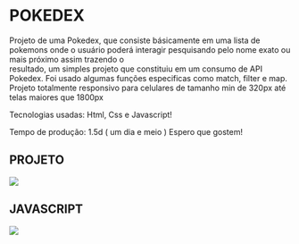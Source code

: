 # POKEDEX

Projeto de uma Pokedex, que consiste básicamente em uma lista de pokemons onde o usuário poderá interagir pesquisando pelo nome exato ou mais próximo assim trazendo o </br>
resultado, um simples projeto que constituiu em um consumo de API Pokedex. Foi usado algumas funções especificas como match, filter e map. 
Projeto totalmente responsivo para celulares de tamanho min de 320px até telas maiores que 1800px 

Tecnologias usadas: Html, Css e Javascript!

Tempo de produção: 1.5d ( um dia e meio )
Espero que gostem!

<h2>PROJETO</h2>
<img src="https://user-images.githubusercontent.com/110071892/196893062-e0853260-9375-4b0e-991d-b3df62eb5b91.png" />

<h2>JAVASCRIPT</h2>
<img src="https://user-images.githubusercontent.com/110071892/196892192-d4421ba4-24d2-43be-97d0-e477813dec82.png" />

